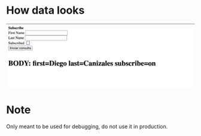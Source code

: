 # How data looks

![data](https://github.com/dbgoytia/go-web-dev/blob/74e749850f8f3102a8bbfda721c03cec729d4e4d/08_state/06_enctype/text-plain/text-plain.png)


# Note

Only meant to be used for debugging, do not use it in production.